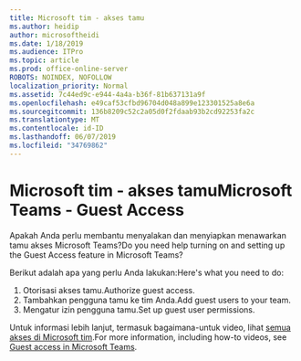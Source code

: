```yaml
---
title: Microsoft tim - akses tamu
ms.author: heidip
author: microsoftheidi
ms.date: 1/18/2019
ms.audience: ITPro
ms.topic: article
ms.prod: office-online-server
ROBOTS: NOINDEX, NOFOLLOW
localization_priority: Normal
ms.assetid: 7c44ed9c-e944-4a4a-b36f-81b637131a9f
ms.openlocfilehash: e49caf53cfbd96704d048a899e123301525a8e6a
ms.sourcegitcommit: 136b8209c52c2a05d0f2fdaab93b2cd92253fa2c
ms.translationtype: MT
ms.contentlocale: id-ID
ms.lasthandoff: 06/07/2019
ms.locfileid: "34769862"
---
```

# <a name="microsoft-teams---guest-access"></a><span data-ttu-id="0132e-102">Microsoft tim - akses tamu</span><span class="sxs-lookup"><span data-stu-id="0132e-102">Microsoft Teams - Guest Access</span></span>

<span data-ttu-id="0132e-103">Apakah Anda perlu membantu menyalakan dan menyiapkan menawarkan tamu akses Microsoft Teams?</span><span class="sxs-lookup"><span data-stu-id="0132e-103">Do you need help turning on and setting up the Guest Access feature in Microsoft Teams?</span></span>

<span data-ttu-id="0132e-104">Berikut adalah apa yang perlu Anda lakukan:</span><span class="sxs-lookup"><span data-stu-id="0132e-104">Here's what you need to do:</span></span>

1. <span data-ttu-id="0132e-105">Otorisasi akses tamu.</span><span class="sxs-lookup"><span data-stu-id="0132e-105">Authorize guest access.</span></span>
1. <span data-ttu-id="0132e-106">Tambahkan pengguna tamu ke tim Anda.</span><span class="sxs-lookup"><span data-stu-id="0132e-106">Add guest users to your team.</span></span>
1. <span data-ttu-id="0132e-107">Mengatur izin pengguna tamu.</span><span class="sxs-lookup"><span data-stu-id="0132e-107">Set up guest user permissions.</span></span>

<span data-ttu-id="0132e-108">Untuk informasi lebih lanjut, termasuk bagaimana-untuk video, lihat [semua akses di Microsoft tim](https://docs.microsoft.com/microsoftteams/guest-access).</span><span class="sxs-lookup"><span data-stu-id="0132e-108">For more information, including how-to videos, see [Guest access in Microsoft Teams](https://docs.microsoft.com/microsoftteams/guest-access).</span></span>

